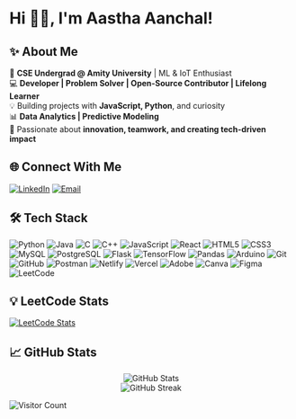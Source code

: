 # Hi 👋🏻, I'm Aastha Aanchal!

## ✨ About Me

🌟 **CSE Undergrad @ Amity University** | ML & IoT Enthusiast  
💻 **Developer | Problem Solver | Open-Source Contributor | Lifelong Learner**  
💡 Building projects with **JavaScript, Python**, and curiosity  
📊 **Data Analytics | Predictive Modeling**  
🤝 Passionate about **innovation, teamwork, and creating tech-driven impact**

## 🌐 Connect With Me

[![LinkedIn](https://img.shields.io/badge/LinkedIn-0A66C2?style=for-the-badge&logo=linkedin&logoColor=white)](https://linkedin.com/in/aastha-aanchal)
[![Email](https://img.shields.io/badge/Email-D14836?style=for-the-badge&logo=gmail&logoColor=white)](mailto:aaastha489@gmail.com)

## 🛠️ Tech Stack

![Python](https://img.shields.io/badge/Python-3776AB?style=for-the-badge&logo=python&logoColor=white)
![Java](https://img.shields.io/badge/Java-ED8B00?style=for-the-badge&logo=java&logoColor=white)
![C](https://img.shields.io/badge/C-00599C?style=for-the-badge&logo=c&logoColor=white)
![C++](https://img.shields.io/badge/C++-00599C?style=for-the-badge&logo=c%2B%2B&logoColor=white)
![JavaScript](https://img.shields.io/badge/JavaScript-F7DF1E?style=for-the-badge&logo=javascript&logoColor=black)
![React](https://img.shields.io/badge/React-20232A?style=for-the-badge&logo=react&logoColor=61DAFB)
![HTML5](https://img.shields.io/badge/HTML5-E34F26?style=for-the-badge&logo=html5&logoColor=white)
![CSS3](https://img.shields.io/badge/CSS3-1572B6?style=for-the-badge&logo=css3&logoColor=white)
![MySQL](https://img.shields.io/badge/MySQL-4479A1?style=for-the-badge&logo=mysql&logoColor=white)
![PostgreSQL](https://img.shields.io/badge/PostgreSQL-336791?style=for-the-badge&logo=postgresql&logoColor=white)
![Flask](https://img.shields.io/badge/Flask-000000?style=for-the-badge&logo=flask&logoColor=white)
![TensorFlow](https://img.shields.io/badge/TensorFlow-FF6F00?style=for-the-badge&logo=tensorflow&logoColor=white)
![Pandas](https://img.shields.io/badge/Pandas-150458?style=for-the-badge&logo=pandas&logoColor=white)
![Arduino](https://img.shields.io/badge/Arduino-00979D?style=for-the-badge&logo=arduino&logoColor=white)
![Git](https://img.shields.io/badge/Git-F05032?style=for-the-badge&logo=git&logoColor=white)
![GitHub](https://img.shields.io/badge/GitHub-181717?style=for-the-badge&logo=github&logoColor=white)
![Postman](https://img.shields.io/badge/Postman-FF6C37?style=for-the-badge&logo=postman&logoColor=white)
![Netlify](https://img.shields.io/badge/Netlify-00C7B7?style=for-the-badge&logo=netlify&logoColor=white)
![Vercel](https://img.shields.io/badge/Vercel-000000?style=for-the-badge&logo=vercel&logoColor=white)
![Adobe](https://img.shields.io/badge/Adobe-FF0000?style=for-the-badge&logo=adobe&logoColor=white)
![Canva](https://img.shields.io/badge/Canva-00C4CC?style=for-the-badge&logo=canva&logoColor=white)
![Figma](https://img.shields.io/badge/Figma-F24E1E?style=for-the-badge&logo=figma&logoColor=white)
![LeetCode](https://img.shields.io/badge/LeetCode-FFA116?style=for-the-badge&logo=leetcode&logoColor=white)


## 💡 LeetCode Stats

[![LeetCode Stats](https://leetcard.jacoblin.cool/aasthaaanchal?theme=dark&font=Source%20Code%20Pro&ext=heatmap)](https://leetcode.com/aasthaaanchal/)

## 📈 GitHub Stats

<p align="center">
  <img src="https://github-readme-stats.vercel.app/api?username=AasthaAanchal&show_icons=true&theme=radical" alt="GitHub Stats" />
  <br/>
  <img src="https://github-readme-streak-stats.herokuapp.com/?user=AasthaAanchal&theme=radical" alt="GitHub Streak" />
</p>

![Visitor Count](https://komarev.com/ghpvc/?username=AasthaAanchal&label=Profile%20views&color=0e75b6&style=flat)




